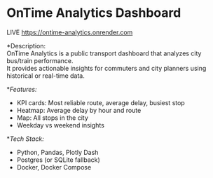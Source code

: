 # OnTime Analytics Dashboard
LIVE https://ontime-analytics.onrender.com

*Description:  
OnTime Analytics is a public transport dashboard that analyzes city bus/train performance.  
It provides actionable insights for commuters and city planners using historical or real-time data.

**Features:*  
- KPI cards: Most reliable route, average delay, busiest stop  
- Heatmap: Average delay by hour and route  
- Map: All stops in the city  
- Weekday vs weekend insights  

**Tech Stack:*  
- Python, Pandas, Plotly Dash  
- Postgres (or SQLite fallback)  
- Docker, Docker Compose  

